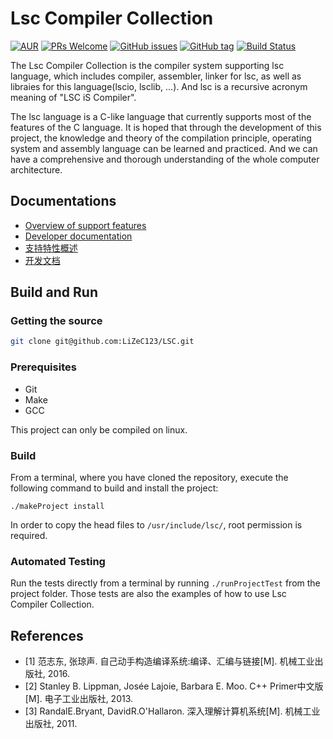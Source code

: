 Lsc Compiler Collection
==========================
[![AUR](https://img.shields.io/aur/license/yaourt.svg)](https://github.com/LiZeC123/LSC/blob/master/LICENSE)
[![PRs Welcome](https://img.shields.io/badge/PRs-welcome-brightgreen.svg)](http://makeapullrequest.com) 
[![GitHub issues](https://img.shields.io/github/issues/LiZeC123/LSC.svg)](https://github.com/LiZeC123/LSC/issues)
[![GitHub tag](https://img.shields.io/github/tag/LiZeC123/LSC.svg)](https://github.com/LiZeC123/LSC/tags)
[![Build Status](https://api.travis-ci.org/LiZeC123/LSC.svg?branch=master)](https://travis-ci.org/LiZeC123/LSC)

The Lsc Compiler Collection is the compiler system supporting lsc language, which includes compiler, assembler, linker for lsc, as well as libraies for this language(lscio, lsclib, ...). And lsc is a recursive acronym meaning of "LSC iS Compiler". 

The lsc language is a C-like language that currently supports most of the features of the C language. It is hoped that through the development of this project, the knowledge and theory of the compilation principle, operating system and assembly language can be learned and practiced. And we can have a comprehensive and thorough understanding of the whole computer architecture.


Documentations
------------
- [Overview of support features](docs/en/feature.md)
- [Developer documentation](docs/en/index.md)
- [支持特性概述](docs/ch/feature.md)
- [开发文档](docs/ch/index.md)


Build and Run
-------------------

### Getting the source
``` bash
git clone git@github.com:LiZeC123/LSC.git
```

### Prerequisites
- Git
- Make
- GCC

This project can only be compiled on linux.

### Build

From a terminal, where you have cloned the repository, execute the following command to build and install the project:

```
./makeProject install
```
In order to copy the head files to `/usr/include/lsc/`, root permission is required.

### Automated Testing

Run the tests directly from a terminal by running `./runProjectTest` from the project folder. Those tests are also the examples of how to use Lsc Compiler Collection.



References
-------------
- [1] 范志东, 张琼声. 自己动手构造编译系统:编译、汇编与链接[M]. 机械工业出版社, 2016.
- [2] Stanley B. Lippman, Josée Lajoie, Barbara E. Moo. C++ Primer中文版[M]. 电子工业出版社, 2013.
- [3] RandalE.Bryant, DavidR.O'Hallaron. 深入理解计算机系统[M]. 机械工业出版社, 2011.

